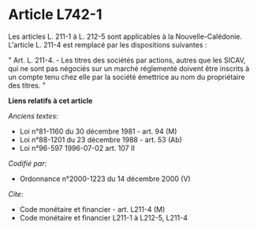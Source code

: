 # Article L742-1

Les articles L. 211-1 à L. 212-5 sont applicables à la Nouvelle-Calédonie. L'article L. 211-4 est remplacé par les
dispositions suivantes :

" Art. L. 211-4. - Les titres des sociétés par actions, autres que les SICAV, qui ne sont pas négociés sur un marché
réglementé doivent être inscrits à un compte tenu chez elle par la société émettrice au nom du propriétaire des titres. "

**Liens relatifs à cet article**

_Anciens textes_:

  - Loi n°81-1160 du 30 décembre 1981 - art. 94 (M)
  - Loi n°88-1201 du 23 décembre 1988 - art. 53 (Ab)
  - Loi n°96-597 1996-07-02 art. 107 II

_Codifié par_:

  - Ordonnance n°2000-1223 du 14 décembre 2000 (V)

_Cite_:

  - Code monétaire et financier - art. L211-4 (M)
  - Code monétaire et financier L211-1 à L212-5, L211-4
